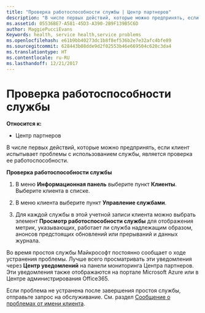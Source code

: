 ```yaml
---
title: "Проверка работоспособности службы | Центр партнеров"
description: "В числе первых действий, которые можно предпринять, если клиент испытывает проблемы с использованием службы, является проверка ее работоспособности."
ms.assetid: 05536BE7-A581-45D3-A390-2B9F139B5C6D
author: MaggiePucciEvans
Keywords: health, service health,service problems
ms.openlocfilehash: e61b9bb40273dc1b8f8ef536b2e7e32afc4bfe89
ms.sourcegitcommit: 628443b08dde9d2f02553b46e669504c620c3da4
ms.translationtype: HT
ms.contentlocale: ru-RU
ms.lasthandoff: 12/21/2017
---
```

# <a name="check-service-health"></a>Проверка работоспособности службы

**Относится к:**

-  Центр партнеров

В числе первых действий, которые можно предпринять, если клиент испытывает проблемы с использованием службы, является проверка ее работоспособности.

**Проверка работоспособности службы**

1.  В меню **Информационная панель** выберите пункт **Клиенты**. Выберите клиента в списке.

2.  В меню клиента выберите пункт **Управление службами**.

3.  Для каждой службы в этой учетной записи клиента можно выбрать элемент **Просмотр работоспособности службы** для отображения метрик, указывающих, работает ли служба надлежащим образом, анонсов предстоящих обновлений или прерываний и данных журнала.

Во время простоя службы Майкрософт постоянно сообщает о ходе устранения проблемы. Лучше всего просматривать эти уведомления через **Центр уведомлений** на панели мониторинга Центра партнеров. Эти уведомления также отображаются на портале Microsoft Azure или в Центре администрирования Office365.

Если проблема не устранена после завершения простоя службы, отправьте запрос на обслуживание. См. раздел [Сообщение о проблемах от имени клиента](report-problems-on-behalf-of-a-customer.md).

 

 



